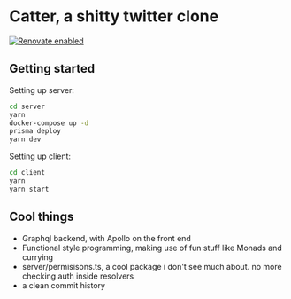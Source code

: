 # Catter, a shitty twitter clone

[![Renovate enabled](https://img.shields.io/badge/renovate-enabled-brightgreen.svg)](https://renovatebot.com/)

## Getting started

Setting up server:

``` sh
cd server
yarn
docker-compose up -d
prisma deploy
yarn dev
```

Setting up client:

``` sh
cd client
yarn
yarn start
```

## Cool things

- Graphql backend, with Apollo on the front end
- Functional style programming, making use of fun stuff like Monads and currying
- server/permisisons.ts, a cool package i don't see much about. no more checking
  auth inside resolvers
- a clean commit history
